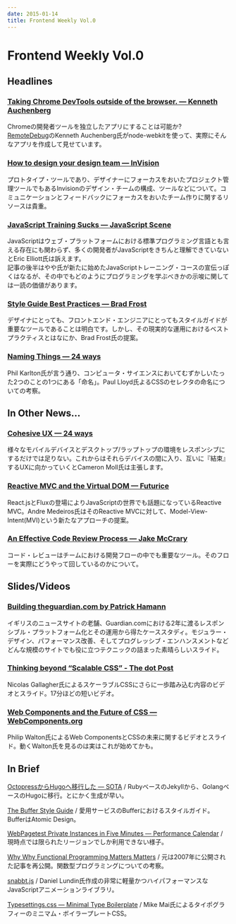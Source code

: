 ```yaml
---
date: 2015-01-14
title: Frontend Weekly Vol.0
---
```


# Frontend Weekly Vol.0

## Headlines

### [Taking Chrome DevTools outside of the browser. — Kenneth Auchenberg](https://kenneth.io/blog/2014/12/28/taking-chrome-devtools-outside-the-browser/)

Chromeの開発者ツールを独立したアプリにすることは可能か?  
[RemoteDebug](http://remotedebug.org/)のKenneth Auchenberg氏がnode-webkitを使って、実際にそんなアプリを作成して見せています。

### [How to design your design team — InVision](http://blog.invisionapp.com/how-to-design-your-design-team/)

プロトタイプ・ツールであり、デザイナーにフォーカスをおいたプロジェクト管理ツールでもあるInvisionのデザイン・チームの構成、ツールなどについて。コミュニケーションとフィードバックにフォーカスをおいたチーム作りに関するリソースは貴重。

### [JavaScript Training Sucks — JavaScript Scene](https://medium.com/javascript-scene/javascript-training-sucks-284b53666245)

JavaScriptはウェブ・プラットフォームにおける標準プログラミング言語とも言える存在にも関わらず、多くの開発者がJavaScriptをきちんと理解できていないとEric Elliott氏は訴えます。  
記事の後半はやや氏が新たに始めたJavaScriptトレーニング・コースの宣伝っぽくはなるが、その中でもどのようにプログラミングを学ぶべきかの示唆に関しては一読の価値があります。

### [Style Guide Best Practices — Brad Frost](http://bradfrost.com/blog/post/style-guide-best-practices/)

デザイナにとっても、フロントエンド・エンジニアにとってもスタイルガイドが重要なツールであることは明白です。しかし、その現実的な運用におけるベストプラクティスとはなにか、Brad Frost氏の提案。

### [Naming Things — 24 ways](http://24ways.org/2014/naming-things/)

Phil Karlton氏が言う通り、コンピュータ・サイエンスにおいてむずかしいたった2つのことの1つにある「命名」。Paul Lloyd氏よるCSSのセレクタの命名についての考察。

## In Other News…

### [Cohesive UX — 24 ways](http://24ways.org/2014/cohesive-ux/)

様々なモバイルデバイスとデスクトップ/ラップトップの環境をレスポンシブにするだけでは足りない。これからはそれらデバイスの間に入り、互いに『結束』するUXに向かっていくとCameron Moll氏は主張します。

### [Reactive MVC and the Virtual DOM — Futurice](http://futurice.com/blog/reactive-mvc-and-the-virtual-dom/)

React.jsとFluxの登場によりJavaScriptの世界でも話題になっているReactive MVC。Andre Medeiros氏はそのReactive MVCに対して、Model-View-Intent(MVI)という新たなアプローチの提案。

### [An Effective Code Review Process — Jake McCrary](http://jakemccrary.com/blog/2014/12/09/an-effective-code-review-process/)

コード・レビューはチームにおける開発フローの中でも重要なツール。そのフローを実際にどうやって回しているのかについて。

## Slides/Videos

### [Building theguardian.com by Patrick Hamann](https://speakerdeck.com/patrickhamann/building-theguardian-dot-com)

イギリスのニュースサイトの老舗、Guardian.comにおける2年に渡るレスポンシブル・プラットフォーム化とその運用から得たケーススタディ。モジュラー・デザイン、パフォーマンス改善、そしてプログレッシブ・エンハンスメントなどどんな規模のサイトでも役に立つテクニックの詰まった素晴らしいスライド。

### [Thinking beyond “Scalable CSS” - The dot Post](http://www.thedotpost.com/2014/11/nicolas-gallagher-thinking-beyond-scalable-css)

Nicolas Gallagher氏によるスケーラブルCSSにさらに一歩踏み込む内容のビデオとスライド。17分ほどの短いビデオ。

### [Web Components and the Future of CSS — WebComponents.org](http://webcomponents.org/presentations/web-components-and-the-future-of-css/)

Philip Walton氏によるWeb ComponentsとCSSの未来に関するビデオとスライド。動くWalton氏を見るのは実はこれが始めてかも。

## In Brief

[OctopressからHugoへ移行した — SOTA](http://deeeet.com/writing/2014/12/25/hugo/) / RubyベースのJekyllから、GolangベースのHugoに移行。とにかく生成が早い。

[The Buffer Style Guide](https://bufferapp.com/style-guide) / 愛用サービスのBufferにおけるスタイルガイド。BufferはAtomic Design。

[WebPagetest Private Instances in Five Minutes — Performance Calendar](http://calendar.perfplanet.com/2014/webpagetest-private-instances-in-five-minutes/) / 現時点では限られたリージョンでしか利用できない様子。

[Why Why Functional Programming Matters Matters](http://raganwald.com/2014/12/20/why-why-functional-programming-matters-matters.html) / 元は2007年に公開された記事を再公開。関数型プログラミングについての考察。

[snabbt.js](http://daniel-lundin.github.io/snabbt.js/) / Daniel Lundin氏作成の非常に軽量かつハイパフォーマンスなJavaScriptアニメーションライブラリ。

[Typesettings.css — Minimal Type Boilerplate](http://mikemai.net/typesettings/index.html) / Mike Mai氏によるタイポグラフィーのミニマム・ボイラープレートCSS。
